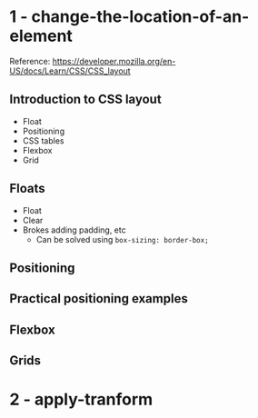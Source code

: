 # 1 - change-the-location-of-an-element
Reference: https://developer.mozilla.org/en-US/docs/Learn/CSS/CSS_layout

## Introduction to CSS layout

* Float
* Positioning
* CSS tables
* Flexbox
* Grid

## Floats

* Float
* Clear
* Brokes adding padding, etc
    * Can be solved using ```box-sizing: border-box;```

## Positioning

## Practical positioning examples

## Flexbox

## Grids

# 2 - apply-tranform
